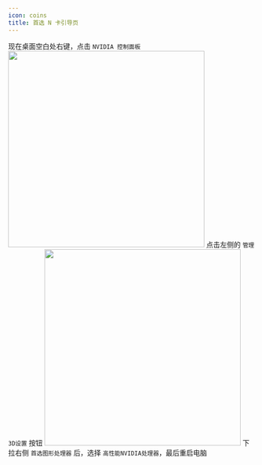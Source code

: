 ```yaml
---
icon: coins
title: 首选 N 卡引导页
---
```

现在桌面空白处右键，点击 `NVIDIA 控制面板`
<img width="400" src="/assets/image/Windows/桌面右键N卡.png">
点击左侧的 `管理3D设置` 按钮
<img width="400" src="/assets/image/Windows/优先N卡.png">
下拉右侧 `首选图形处理器` 后，选择 `高性能NVIDIA处理器`，最后重启电脑